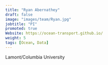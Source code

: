 ```yaml
---
title: "Ryan Abernathey"
draft: false
image: "images/team/Ryan.jpg"
jobtitle: "PI"
promoted: true
Website: https://ocean-transport.github.io/
weight: 5
tags: [Ocean, Data]
---
```



Lamont/Columbia University
